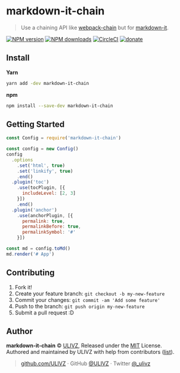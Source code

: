 # markdown-it-chain

> Use a chaining API like [webpack-chain](https://github.com/neutrinojs/webpack-chain) but for [markdown-it](https://markdown-it.github.io/markdown-it/).

[![NPM version](https://img.shields.io/npm/v/markdown-it-chain.svg?style=flat)](https://npmjs.com/package/markdown-it-chain) [![NPM downloads](https://img.shields.io/npm/dm/markdown-it-chain.svg?style=flat)](https://npmjs.com/package/markdown-it-chain) [![CircleCI](https://circleci.com/gh/ULIVZ/markdown-it-chain/tree/master.svg?style=shield)](https://circleci.com/gh/ULIVZ/markdown-it-chain/tree/master)  [![donate](https://img.shields.io/badge/$-donate-ff69b4.svg?maxAge=2592000&style=flat)](https://github.com/ULIVZ/donate)

## Install

**Yarn**

```bash
yarn add -dev markdown-it-chain
```

**npm**

```bash
npm install --save-dev markdown-it-chain
```

## Getting Started

```js
const Config = require('markdown-it-chain')

const config = new Config()
config
  .options
    .set('html', true)
    .set('linkify', true)
    .end()
  .plugin('toc')
    .use(tocPlugin, [{
      includeLevel: [2, 3]
    }])
    .end()
  .plugin('anchor')
    .use(anchorPlugin, [{
      permalink: true,
      permalinkBefore: true,
      permalinkSymbol: '#'
    }])

const md = config.toMd()
md.render('# App')
```

## Contributing

1. Fork it!
2. Create your feature branch: `git checkout -b my-new-feature`
3. Commit your changes: `git commit -am 'Add some feature'`
4. Push to the branch: `git push origin my-new-feature`
5. Submit a pull request :D


## Author

**markdown-it-chain** © [ULIVZ](https://github.com/ULIVZ), Released under the [MIT](./LICENSE) License.<br>
Authored and maintained by ULIVZ with help from contributors ([list](https://github.com/ULIVZ/markdown-it-chain/contributors)).

> [github.com/ULIVZ](https://github.com/ULIVZ) · GitHub [@ULIVZ](https://github.com/ULIVZ) · Twitter [@_ulivz](https://twitter.com/_ulivz)
